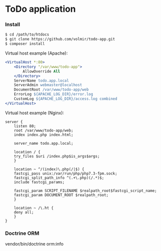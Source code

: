 # ToDo application

### Install

```sh
$ cd /path/to/htdocs
$ git clone https://github.com/volmir/todo-app.git
$ composer install
```

Virtual host example (Apache):

```apache
<VirtualHost *:80>
    <Directory "/var/www/todo-app">
        AllowOverride All
    </Directory>
    ServerName todo.app.local
    ServerAdmin webmaster@localhost
    DocumentRoot /var/www/todo-app/web
    ErrorLog ${APACHE_LOG_DIR}/error.log
    CustomLog ${APACHE_LOG_DIR}/access.log combined
</VirtualHost>
```

Virtual host example (Nginx):

```nginx
server {
    listen 80;
    root /var/www/todo-app/web;
    index index.php index.html;

    server_name todo.app.local;

    location / {
	try_files $uri /index.php$is_args$args;
    }

    location ~ ^/(index)\.php(/|$) {
	fastcgi_pass unix:/var/run/php/php7.3-fpm.sock;
	fastcgi_split_path_info ^(.+\.php)(/.*)$;
	include fastcgi_params;

	fastcgi_param SCRIPT_FILENAME $realpath_root$fastcgi_script_name;
	fastcgi_param DOCUMENT_ROOT $realpath_root;
    }

    location ~ /\.ht {
	deny all;
    }
}
```   


### Doctrine ORM

vendor/bin/doctrine orm:info

